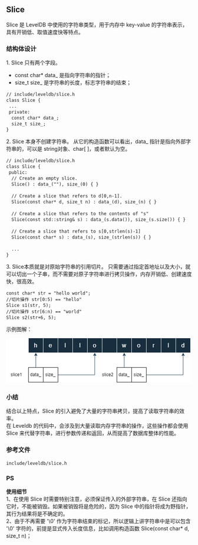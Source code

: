 ## Slice

Slice 是 LevelDB 中使用的字符串类型，用于内存中 key-value 的字符串表示，具有开销低、取值速度快等特点。

### 结构体设计
1.&nbsp;Slice 只有两个字段。   
- const char* data_ 是指向字符串的指针；  
- size_t size_ 是字符串的长度，标志字符串的结束；  
```
// include/leveldb/slice.h
class Slice {
 ...
 private:
  const char* data_;
  size_t size_;
}
```
2.&nbsp;Slice 本身不创建字符串。
从它的构造函数可以看出，data_ 指针是指向外部字符串的，可以是 string对象、char[ ]，或者默认为空。
```
// include/leveldb/slice.h
class Slice {
 public:
  // Create an empty slice.
  Slice() : data_(""), size_(0) { }

  // Create a slice that refers to d[0,n-1].
  Slice(const char* d, size_t n) : data_(d), size_(n) { }

  // Create a slice that refers to the contents of "s"
  Slice(const std::string& s) : data_(s.data()), size_(s.size()) { }

  // Create a slice that refers to s[0,strlen(s)-1]
  Slice(const char* s) : data_(s), size_(strlen(s)) { }
  
  ...
}
```
3.&nbsp;Slice本质就是对原始字符串的引用切片。
只需要通过指定首地址以及大小，就可以切出一个子串，而不需要对原子字符串进行拷贝操作，内存开销低、创建速度快，很高效。
```
const char* str = "hello world";
//切片操作 str[0:5) == "hello"
Slice s1(str, 5);
//切片操作 str[6:n) == "world"
Slice s2(str+6, 5);
```
示例图解：  

![slice 示例](../img/slice.png "slice")

### 小结
结合以上特点，Slice 的引入避免了大量的字符串拷贝，提高了读取字符串的效率。   
在 Leveldb 的代码中，会涉及到大量读取内存字符串的操作，这些操作都会使用 Slice 来代替字符串，进行参数传递和返回，从而提高了数据库整体的性能。  

### 参考文件
```
include/leveldb/slice.h
```

### PS
**使用细节**    
1、在使用 Slice 时需要特别注意，必须保证传入的外部字符串，在 Slice 还指向它时，不能被销毁。如果被销毁将是危险的，因为 Slice 中的指针将成为野指针，其行为结果将是不确定的。    
2、由于不再需要 '\0' 作为字符串结束的标记，所以逻辑上讲字符串中是可以包含 '\0' 字符的，前提是显式传入长度信息，比如调用构造函数 Slice(const char* d, size_t n)；